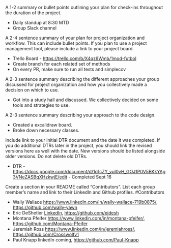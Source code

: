 A 1-2 summary or bullet points outlining your plan for check-ins throughout the duration of the project.
 - Daily standup at 8:30 MTD
 - Group Slack channel

A 2-4 sentence summary of your plan for project organization and workflow. This can include bullet points. If you plan to use a project management tool, please include a link to your project board.
 - Trello Board - https://trello.com/b/X4qz9Wmb/1mod-futbol
 - Create branch for each related set of methods
 - On every PR, make sure to run all tests and simplecov
   
A 2-3 sentence summary describing the different approaches your group discussed for project organization and how you collectively made a decision on which to use.
  - Got into a study hall and discussed. We collectively decided on some tools and strategies to use.
  
A 2-3 sentence summary describing your approach to the code design.
 - Created a excalidraw board.
 - Broke down necessary classes.

Include link to your initial DTR document and the date it was completed. If you do additional DTRs later in the project, you should link the revised versions here as well with the date. New versions should be listed alongside older versions. Do not delete old DTRs.
- DTR - https://docs.google.com/document/d/1o1cZY_vuI0vH_GOJ1P0V5BKkYAg3VNeZASBqXHzkwjE/edit - Completed Sept 16

Create a section in your README called “Contributors”. List each group member’s name and link to their LinkedIn and Github profiles.
#Contributors
 - Wally Wallace https://www.linkedin.com/in/wally-wallace-719b0875/, https://github.com/wally-yawn
 - Eric DeShetler [LinkedIn](https://www.linkedin.com/in/ericdeshetler/), https://github.com/ejdesh
 - Montana Pfeifer https://www.linkedin.com/in/montana-pfeifer/, https://github.com/Montana-Pfeifer
 - Jeremiah Ross https://www.linkedin.com/in/jeremiahross/, https://github.com/Crosswolfv1
 - Paul Knapp linkedIn coming, https://github.com/Paul-Knapp
